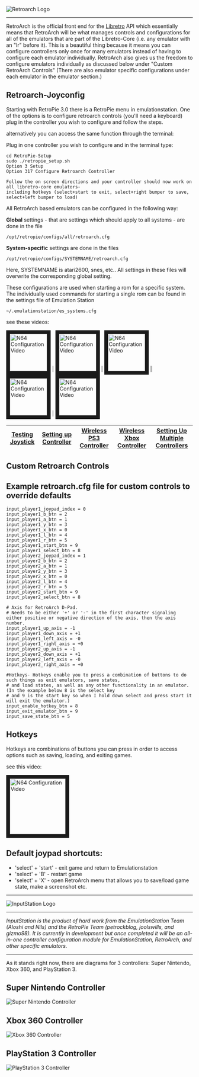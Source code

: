 ![Retroarch Logo](http://www.libretro.com/wp-content/uploads/2014/01/retroarch-logo-300x611.png)
***
RetroArch is the official front end for the [Libretro](http://www.libretro.com/) API which essentially means that RetroArch will be what manages controls and configurations for all of the emulators that are part of the Libretro-Core (i.e. any emulator with an "lr" before it). This is a beautiful thing because it means you can configure controllers only once for many emulators instead of having to configure each emulator individually. RetroArch also gives us the freedom to configure emulators individually as discussed below under "Custom RetroArch Controls" (There are also emulator specific configurations under each emulator in the emulator section.)

## Retroarch-Joyconfig
Starting with RetroPie 3.0 there is a RetroPie menu in emulationstation. One of the options is to configure retroarch controls (you'll need a keyboard) plug in the controller you wish to configure and follow the steps.

alternatively you can access the same function through the terminal:

Plug in one controller you wish to configure and in the terminal type:
```shell
cd RetroPie-Setup
sudo ./retropie_setup.sh
Option 3 Setup
Option 317 Configure Retroarch Controller

Follow the on screen directions and your controller should now work on all libretro-core emulators- 
including hotkeys (select+start to exit, select+right bumper to save, select+left bumper to load) 
```

All RetroArch based emulators can be configured in the following way:

**Global** settings - that are settings which should apply to all systems - are done in the file 

    /opt/retropie/configs/all/retroarch.cfg 

**System-specific** settings are done in the files 

    /opt/retropie/configs/SYSTEMNAME/retroarch.cfg

Here, SYSTEMNAME is atari2600, snes, etc.. All settings in these files will overwrite the corresponding global setting.

These configurations are used when starting a rom for a specific system. The individually used commands for starting a single rom can be found in the settings file of Emulation Station 

    ~/.emulationstation/es_systems.cfg

see these videos:

<a href="http://www.dailymotion.com/video/x2i0njr_retropie-testing-joystick-on-raspberry-pi_videogames" target="_blank"><img src="https://lh4.ggpht.com/MFywT7QpnT6WA2vgh1Fb0bfaz2Si4BRCnWV53Hiu9lr1ZpE6tJ_mP7AmXzC7hy2wFFlD=w300" 
alt="N64 Configuration Video" width="100" height="100" border="10" /></a> |
<a href="http://www.dailymotion.com/video/x2hudlt_retropie-configure-usb-controller-retroarch_videogames" target="_blank"><img src="https://lh4.ggpht.com/MFywT7QpnT6WA2vgh1Fb0bfaz2Si4BRCnWV53Hiu9lr1ZpE6tJ_mP7AmXzC7hy2wFFlD=w300" 
alt="N64 Configuration Video" width="100" height="100" border="10" /></a>  |      <a href="http://www.dailymotion.com/video/x2i0s10_retropie-configuring-a-wireless-ps3-controller_videogames" target="_blank"><img src="https://lh4.ggpht.com/MFywT7QpnT6WA2vgh1Fb0bfaz2Si4BRCnWV53Hiu9lr1ZpE6tJ_mP7AmXzC7hy2wFFlD=w300" 
alt="N64 Configuration Video" width="100" height="100" border="10" /></a>   |       <a href="http://www.dailymotion.com/video/x2i0ufc_retropie-xbox-wireless-controller-setup-on-raspberry-pi_videogames" target="_blank"><img src="https://lh4.ggpht.com/MFywT7QpnT6WA2vgh1Fb0bfaz2Si4BRCnWV53Hiu9lr1ZpE6tJ_mP7AmXzC7hy2wFFlD=w300" 
alt="N64 Configuration Video" width="100" height="100" border="10" /></a>  |  <a href="http://www.dailymotion.com/video/x2i0lsy_retropie-multiple-usb-controllers_videogames" target="_blank"><img src="https://lh4.ggpht.com/MFywT7QpnT6WA2vgh1Fb0bfaz2Si4BRCnWV53Hiu9lr1ZpE6tJ_mP7AmXzC7hy2wFFlD=w300" 
alt="N64 Configuration Video" width="100" height="100" border="10" /></a> 


 [Testing Joystick](http://www.dailymotion.com/video/x2i0njr_retropie-testing-joystick-on-raspberry-pi_videogames) | [Setting up Controller](http://www.dailymotion.com/video/x2hudlt_retropie-configure-usb-controller-retroarch_videogames) | [Wireless PS3 Controller](http://www.dailymotion.com/video/x2i0s10_retropie-configuring-a-wireless-ps3-controller_videogames) | [Wireless Xbox Controller](http://www.dailymotion.com/video/x2i0ufc_retropie-xbox-wireless-controller-setup-on-raspberry-pi_videogames) | [Setting Up Multiple Controllers](http://www.dailymotion.com/video/x2i0lsy_retropie-multiple-usb-controllers_videogames) 
----- | ----- | ----- |----- | -----
## Custom Retroarch Controls

## Example retroarch.cfg file for custom controls to override defaults
```shell
input_player1_joypad_index = 0
input_player1_b_btn = 2
input_player1_a_btn = 1
input_player1_y_btn = 3
input_player1_x_btn = 0
input_player1_l_btn = 4
input_player1_r_btn = 5
input_player1_start_btn = 9
input_player1_select_btn = 8
input_player2_joypad_index = 1
input_player2_b_btn = 2
input_player2_a_btn = 1
input_player2_y_btn = 3
input_player2_x_btn = 0
input_player2_l_btn = 4
input_player2_r_btn = 5
input_player2_start_btn = 9
input_player2_select_btn = 8

# Axis for RetroArch D-Pad. 
# Needs to be either '+' or '-' in the first character signaling either positive or negative direction of the axis, then the axis number. 
input_player1_up_axis = -1
input_player1_down_axis = +1
input_player1_left_axis = -0
input_player1_right_axis = +0
input_player2_up_axis = -1
input_player2_down_axis = +1
input_player2_left_axis = -0
input_player2_right_axis = +0

#Hotkeys- Hotkeys enable you to press a combination of buttons to do such things as exit emulators, save states,
# and load states, as well as any other functionality in an emulator. (In the example below 8 is the select key
# and 9 is the start key so when I hold down select and press start it will exit the emulator.)
input_enable_hotkey_btn = 8
input_exit_emulator_btn = 9
input_save_state_btn = 5
```

## Hotkeys

Hotkeys are combinations of buttons you can press in order to access options such as saving, loading, and exiting games.

see this video:

<a href="http://www.dailymotion.com/video/x2hxlc3" target="_blank"><img src="https://lh4.ggpht.com/MFywT7QpnT6WA2vgh1Fb0bfaz2Si4BRCnWV53Hiu9lr1ZpE6tJ_mP7AmXzC7hy2wFFlD=w300" 
alt="N64 Configuration Video" width="150" height="150" border="10" /></a>

## Default joypad shortcuts:

* 'select' + 'start' - exit game and return to Emulationstation
* 'select' + 'B' - restart game
* 'select' + 'X' - open RetroArch menu that allows you to save/load game state, make a screenshot etc.

***


![InputStation Logo](https://cloud.githubusercontent.com/assets/10035308/7110815/a2c49968-e174-11e4-941c-960290311bca.png)
***
_InputStation is the product of hard work from the EmulationStation Team (Aloshi and Nils) and the RetroPie Team (petrockblog, joolswills, and gizmo98). It is currently in development but once completed it will be an all-in-one controller configuration module for EmulationStation, RetroArch, and other specific emulators._

***
As it stands right now, there are diagrams for 3 controllers: Super Nintendo, Xbox 360, and PlayStation 3.

## Super Nintendo Controller
![Super Nintendo Controller](https://cloud.githubusercontent.com/assets/10035308/7110174/0f2fdb54-e16a-11e4-8f3d-37bdca8f1ddf.png)

## Xbox 360 Controller
![Xbox 360 Controller](https://cloud.githubusercontent.com/assets/10035308/7110173/0f2ea784-e16a-11e4-9c6f-5fe7c594b05a.png)

## PlayStation 3 Controller
![PlayStation 3 Controller](https://cloud.githubusercontent.com/assets/10035308/7111199/e29365ec-e179-11e4-87b4-f00685661d7e.png)